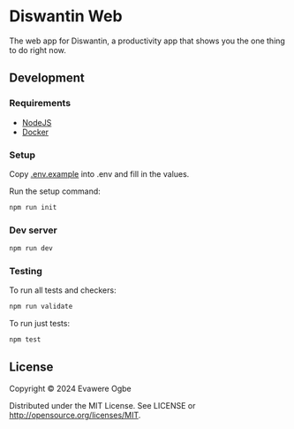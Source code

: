 # Diswantin Web

The web app for Diswantin, a productivity app that shows you the one thing to do
right now.

## Development

### Requirements

- [NodeJS](https://nodejs.org)
- [Docker](https://www.docker.com)

### Setup

Copy [.env.example](./.env.example) into .env and fill in the values.

Run the setup command:

```sh
npm run init
```

### Dev server

```sh
npm run dev
```

### Testing

To run all tests and checkers:

```sh
npm run validate
```

To run just tests:

```sh
npm test
```

## License

Copyright © 2024 Evawere Ogbe

Distributed under the MIT License. See LICENSE or
http://opensource.org/licenses/MIT.
